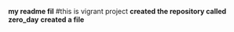 **my readme fil** 
#this is vigrant project 
**created the repository called zero_day** 
**created a file** 
